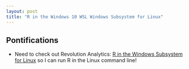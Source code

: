 ```yaml
---
layout: post
title: "R in the Windows 10 WSL Windows Subsystem for Linux"
---
```


## Pontifications

* Need to check out Revolution Analytics: [R in the Windows Subsystem for Linux](http://blog.revolutionanalytics.com/2017/12/r-in-the-windows-subsystem-for-linux.html) so I can run R in the Linux command line!

